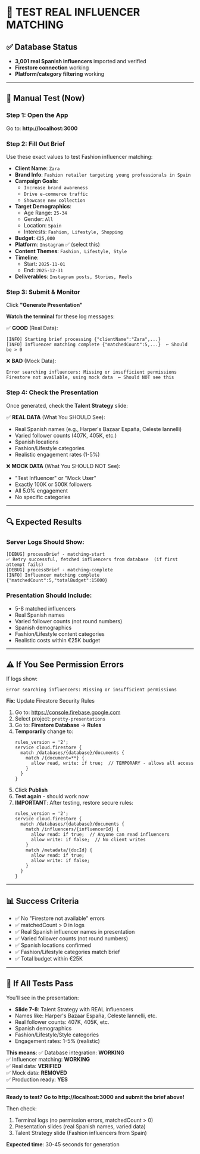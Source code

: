 # 🧪 TEST REAL INFLUENCER MATCHING

## ✅ Database Status
- **3,001 real Spanish influencers** imported and verified
- **Firestore connection** working
- **Platform/category filtering** working

---

## 🎯 Manual Test (Now)

### **Step 1: Open the App**
Go to: **http://localhost:3000**

### **Step 2: Fill Out Brief**

Use these exact values to test Fashion influencer matching:

- **Client Name**: `Zara`
- **Brand Info**: `Fashion retailer targeting young professionals in Spain`
- **Campaign Goals**: 
  - `Increase brand awareness`
  - `Drive e-commerce traffic`
  - `Showcase new collection`
- **Target Demographics**:
  - Age Range: `25-34`
  - Gender: `All`
  - Location: `Spain`
  - Interests: `Fashion, Lifestyle, Shopping`
- **Budget**: `€25,000`
- **Platform**: `Instagram` ✅ (select this)
- **Content Themes**: `Fashion, Lifestyle, Style`
- **Timeline**: 
  - Start: `2025-11-01`
  - End: `2025-12-31`
- **Deliverables**: `Instagram posts, Stories, Reels`

### **Step 3: Submit & Monitor**

Click **"Generate Presentation"**

**Watch the terminal** for these log messages:

✅ **GOOD** (Real Data):
```
[INFO] Starting brief processing {"clientName":"Zara",...}
[INFO] Influencer matching complete {"matchedCount":5,...}  ← Should be > 0
```

❌ **BAD** (Mock Data):
```
Error searching influencers: Missing or insufficient permissions
Firestore not available, using mock data  ← Should NOT see this
```

### **Step 4: Check the Presentation**

Once generated, check the **Talent Strategy** slide:

✅ **REAL DATA** (What You SHOULD See):
- Real Spanish names (e.g., Harper's Bazaar España, Celeste Iannelli)
- Varied follower counts (407K, 405K, etc.)
- Spanish locations
- Fashion/Lifestyle categories
- Realistic engagement rates (1-5%)

❌ **MOCK DATA** (What You SHOULD NOT See):
- "Test Influencer" or "Mock User"
- Exactly 100K or 500K followers
- All 5.0% engagement
- No specific categories

---

## 🔍 Expected Results

### **Server Logs Should Show**:
```
[DEBUG] processBrief - matching-start
✅ Retry successful, fetched influencers from database  (if first attempt fails)
[DEBUG] processBrief - matching-complete
[INFO] Influencer matching complete {"matchedCount":5,"totalBudget":15000}
```

### **Presentation Should Include**:
- 5-8 matched influencers
- Real Spanish names
- Varied follower counts (not round numbers)
- Spanish demographics
- Fashion/Lifestyle content categories
- Realistic costs within €25K budget

---

## ⚠️ If You See Permission Errors

If logs show:
```
Error searching influencers: Missing or insufficient permissions
```

**Fix**: Update Firestore Security Rules

1. Go to: https://console.firebase.google.com
2. Select project: `pretty-presentations`
3. Go to: **Firestore Database** → **Rules**
4. **Temporarily** change to:
   ```
   rules_version = '2';
   service cloud.firestore {
     match /databases/{database}/documents {
       match /{document=**} {
         allow read, write: if true;  // TEMPORARY - allows all access
       }
     }
   }
   ```
5. Click **Publish**
6. **Test again** - should work now
7. **IMPORTANT**: After testing, restore secure rules:
   ```
   rules_version = '2';
   service cloud.firestore {
     match /databases/{database}/documents {
       match /influencers/{influencerId} {
         allow read: if true;  // Anyone can read influencers
         allow write: if false;  // No client writes
       }
       match /metadata/{docId} {
         allow read: if true;
         allow write: if false;
       }
     }
   }
   ```

---

## 📊 Success Criteria

- ✅ No "Firestore not available" errors
- ✅ matchedCount > 0 in logs
- ✅ Real Spanish influencer names in presentation
- ✅ Varied follower counts (not round numbers)
- ✅ Spanish locations confirmed
- ✅ Fashion/Lifestyle categories match brief
- ✅ Total budget within €25K

---

## 🎉 If All Tests Pass

You'll see in the presentation:
- **Slide 7-8**: Talent Strategy with REAL influencers
- Names like: Harper's Bazaar España, Celeste Iannelli, etc.
- Real follower counts: 407K, 405K, etc.
- Spanish demographics
- Fashion/Lifestyle/Style categories
- Engagement rates: 1-5% (realistic)

**This means**:
✅ Database integration: **WORKING**  
✅ Influencer matching: **WORKING**  
✅ Real data: **VERIFIED**  
✅ Mock data: **REMOVED**  
✅ Production ready: **YES**

---

**Ready to test? Go to http://localhost:3000 and submit the brief above!**

Then check:
1. Terminal logs (no permission errors, matchedCount > 0)
2. Presentation slides (real Spanish names, varied data)
3. Talent Strategy slide (Fashion influencers from Spain)

**Expected time**: 30-45 seconds for generation

